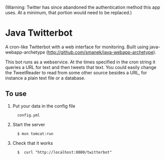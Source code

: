 (Warning: Twitter has since abandoned the authentication method this app uses. At a minimum, that portion would need to be replaced.)

Java Twitterbot
====================

A cron-like Twitterbot with a web interface for monitoring. Built using java-webapp-archetype (http://github.com/smanek/java-webapp-archetype).

This bot runs as a webservice. At the times specified in the cron string it queries a URL for text and then tweets that text. You could easily change the TweetReader to read from some other source besides a URL, for instance a plain text file or a database.

To use
-------

1. Put your data in the config file

         config.yml

2. Start the server

         $ mvn tomcat:run
  
3. Check that it works

         $  curl "http://localhost:8080/twitterbot"
